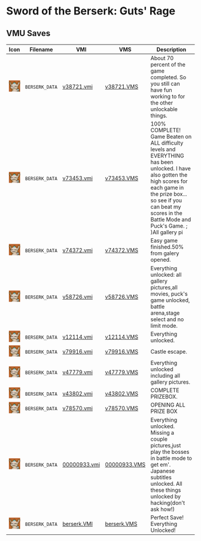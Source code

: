 # Sword of the Berserk: Guts' Rage

## VMU Saves

| Icon | Filename | VMI | VMS | Description |
|------|----------|-----|-----|-------------|
| ![Sword of the Berserk: Guts' Rage](../icons/BERSERK_DATA.GIF) | `BERSERK_DATA` | [v38721.vmi](v38721.vmi) | [v38721.VMS](v38721.VMS) | About 70 percent of the game completed. So you still can have fun working to for the other unlockable things.   |
| ![Sword of the Berserk: Guts' Rage](../icons/BERSERK_DATA.GIF) | `BERSERK_DATA` | [v73453.vmi](v73453.vmi) | [v73453.VMS](v73453.VMS) | 100% COMPLETE!  Game Beaten on ALL difficulty levels and EVERYTHING has been unlocked.  I have also gotten the high scores for each game in the prize box... so see if you can beat my scores in the Battle Mode and Puck's Game.  ; )All gallery pi |
| ![Sword of the Berserk: Guts' Rage](../icons/BERSERK_DATA.GIF) | `BERSERK_DATA` | [v74372.vmi](v74372.vmi) | [v74372.VMS](v74372.VMS) | Easy game finished.50% from galery opened.  |
| ![Sword of the Berserk: Guts' Rage](../icons/BERSERK_DATA.GIF) | `BERSERK_DATA` | [v58726.vmi](v58726.vmi) | [v58726.VMS](v58726.VMS) | Everything unlocked: all gallery pictures,all movies, puck's game unlocked, battle arena,stage select and no limit mode.  |
| ![Sword of the Berserk: Guts' Rage](../icons/BERSERK_DATA.GIF) | `BERSERK_DATA` | [v12114.vmi](v12114.vmi) | [v12114.VMS](v12114.VMS) | Everything unlocked.  |
| ![Sword of the Berserk: Guts' Rage](../icons/BERSERK_DATA.GIF) | `BERSERK_DATA` | [v79916.vmi](v79916.vmi) | [v79916.VMS](v79916.VMS) | Castle escape.  |
| ![Sword of the Berserk: Guts' Rage](../icons/BERSERK_DATA.GIF) | `BERSERK_DATA` | [v47779.vmi](v47779.vmi) | [v47779.VMS](v47779.VMS) | Everything unlocked including all gallery pictures.  |
| ![Sword of the Berserk: Guts' Rage](../icons/BERSERK_DATA.GIF) | `BERSERK_DATA` | [v43802.vmi](v43802.vmi) | [v43802.VMS](v43802.VMS) | COMPLETE PRIZEBOX.  |
| ![Sword of the Berserk: Guts' Rage](../icons/BERSERK_DATA.GIF) | `BERSERK_DATA` | [v78570.vmi](v78570.vmi) | [v78570.VMS](v78570.VMS) | OPENING ALL PRIZE BOX  |
| ![Sword of the Berserk: Guts' Rage](../icons/BERSERK_DATA.GIF) | `BERSERK_DATA` | [00000933.vmi](00000933.vmi) | [00000933.VMS](00000933.VMS) | Everything unlocked. Missing a couple pictures,just play the bosses in battle mode to get em'. Japanese subtitles unlocked. All these things unlocked by hacking(don't ask how!)  |
| ![Sword of the Berserk: Guts' Rage](../icons/BERSERK_DATA.GIF) | `BERSERK_DATA` | [berserk.VMI](berserk.VMI) | [berserk.VMS](berserk.VMS) | Perfect Save! Everything Unlocked! |
